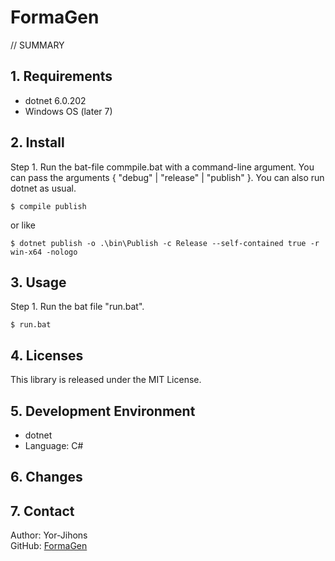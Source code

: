 # FormaGen

// SUMMARY

## 1. Requirements

- dotnet 6.0.202
- Windows OS (later 7)

## 2. Install

Step 1. Run the bat-file commpile.bat with a command-line argument.
You can pass the arguments { "debug" | "release" | "publish" }.
You can also run dotnet as usual.

```
$ compile publish
```

or like

```
$ dotnet publish -o .\bin\Publish -c Release --self-contained true -r win-x64 -nologo
```

## 3. Usage

Step 1. Run the bat file "run.bat".

```
$ run.bat
```

## 4. Licenses

This library is released under the MIT License.

## 5. Development Environment

- dotnet
- Language: C#

## 6. Changes

## 7. Contact

Author: Yor-Jihons  
GitHub: [FormaGen](https://github.com/Yor-Jihons/FormaGen)  
